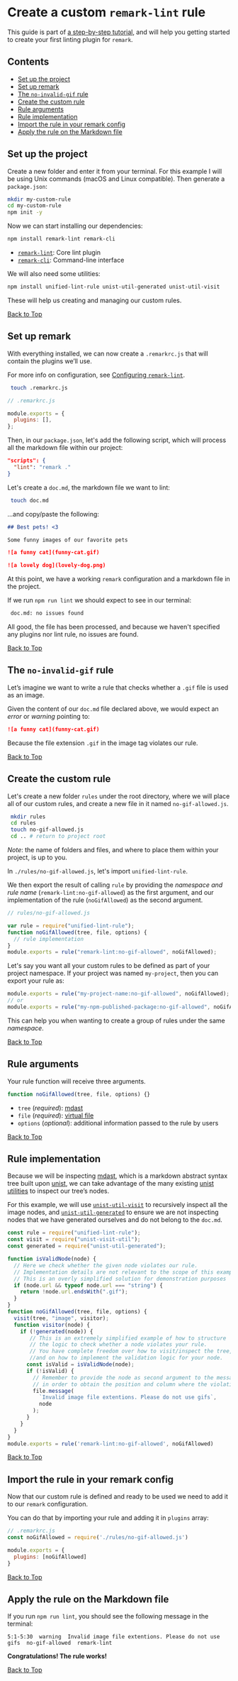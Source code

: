 # Create a custom `remark-lint` rule

This guide is part of [a step-by-step tutorial](https://dev.to/floroz/how-to-create-a-custom-lint-rule-for-markdown-and-mdx-using-remark-and-eslint-2jim), and will help you getting started to create your first linting plugin for `remark`.

## Contents

*   [Set up the project](#set-up-the-project)
*   [Set up remark](#set-up-remark)
*   [The `no-invalid-gif` rule](#the-no-invalid-gif-rule)
*   [Create the custom rule](#create-the-custom-rule)
*   [Rule arguments](#rule-arguments)
*   [Rule implementation](#rule-implementation)
*   [Import the rule in your remark config](#import-the-rule-in-your-remark-config)
*   [Apply the rule on the Markdown file](#apply-the-rule-on-the-markdown-file)

## Set up the project

Create a new folder and enter it from your terminal.
For this example I will be using Unix commands (macOS and Linux compatible).
Then generate a `package.json`:

```sh
mkdir my-custom-rule
cd my-custom-rule
npm init -y
```

Now we can start installing our dependencies:

```sh
npm install remark-lint remark-cli
```

*   [`remark-lint`](https://github.com/remarkjs/remark-lint): Core lint plugin
*   [`remark-cli`](https://github.com/remarkjs/remark/tree/main/packages/remark-cli): Command-line interface

We will also need some utilities:

```sh
npm install unified-lint-rule unist-util-generated unist-util-visit
```

These will help us creating and managing our custom rules.

[Back to Top](#contents)

## Set up remark

With everything installed, we can now create a `.remarkrc.js` that will contain the plugins we’ll use.

For more info on configuration, see [Configuring `remark-lint`](https://github.com/remarkjs/remark-lint#configuring-remark-lint).

```sh
 touch .remarkrc.js
```

```js
// .remarkrc.js

module.exports = {
  plugins: [],
};
```

Then, in our `package.json`, let's add the following script, which will process all the markdown file within our project:

```json
"scripts": {
  "lint": "remark ."
}
```

Let's create a `doc.md`, the markdown file we want to lint:

```sh
 touch doc.md
```

...and copy/paste the following:

```markdown
## Best pets! <3

Some funny images of our favorite pets

![a funny cat](funny-cat.gif)

![a lovely dog](lovely-dog.png)
```

At this point, we have a working `remark` configuration and a markdown file in the project.

If we run `npm run lint` we should expect to see in our terminal:

```sh
 doc.md: no issues found
```

All good, the file has been processed, and because we haven't specified any plugins nor lint rule, no issues are found.

[Back to Top](#contents)

## The `no-invalid-gif` rule

Let’s imagine we want to write a rule that checks whether a `.gif` file is used as an image.

Given the content of our `doc.md` file declared above, we would expect an *error* or *warning* pointing to:

```markdown
![a funny cat](funny-cat.gif)
```

Because the file extension `.gif` in the image tag violates our rule.

[Back to Top](#contents)

## Create the custom rule

Let's create a new folder `rules` under the root directory, where we will place all of our custom rules, and create a new file in it named `no-gif-allowed.js`.

```sh
 mkdir rules
 cd rules
 touch no-gif-allowed.js
 cd .. # return to project root
```

*Note*: the name of folders and files, and where to place them within your project, is up to you.

In `./rules/no-gif-allowed.js`, let's import `unified-lint-rule`.

We then export the result of calling `rule` by providing the *namespace and rule name* (`remark-lint:no-gif-allowed`) as the first argument, and our implementation of the rule (`noGifAllowed`) as the second argument.

```js
// rules/no-gif-allowed.js

var rule = require("unified-lint-rule");
function noGifAllowed(tree, file, options) {
  // rule implementation
}
module.exports = rule("remark-lint:no-gif-allowed", noGifAllowed);
```

Let's say you want all your custom rules to be defined as part of your project namespace. If your project was named `my-project`, then you can export your rule as:

```js
module.exports = rule("my-project-name:no-gif-allowed", noGifAllowed);
// or
module.exports = rule("my-npm-published-package:no-gif-allowed", noGifAllowed);
```

This can help you when wanting to create a group of rules under the same *namespace*.

[Back to Top](#contents)

## Rule arguments

Your rule function will receive three arguments.

```js
function noGifAllowed(tree, file, options) {}
```

*   `tree` (*required*): [mdast](https://github.com/syntax-tree/mdast)
*   `file` (*required*): [virtual file](https://github.com/vfile/vfile)
*   `options` (*optional*): additional information passed to the rule by users

[Back to Top](#contents)

## Rule implementation

Because we will be inspecting [mdast](https://github.com/syntax-tree/mdast), which is a markdown abstract syntax tree built upon [unist](https://github.com/syntax-tree/unist), we can take advantage of the many existing [unist utilities](https://github.com/syntax-tree/unist#utilities) to inspect our tree’s nodes.

For this example, we will use [`unist-util-visit`](https://github.com/syntax-tree/unist-util-visit) to recursively inspect all the image nodes, and [`unist-util-generated`](https://github.com/syntax-tree/unist-util-generated) to ensure we are not inspecting nodes that we have generated ourselves and do not belong to the `doc.md`.

```js
const rule = require("unified-lint-rule");
const visit = require("unist-visit-util");
const generated = require("unist-util-generated");

function isValidNode(node) {
  // Here we check whether the given node violates our rule.
  // Implementation details are not relevant to the scope of this example.
  // This is an overly simplified solution for demonstration purposes
  if (node.url && typeof node.url === "string") {
    return !node.url.endsWith(".gif");
  }
}
function noGifAllowed(tree, file, options) {
  visit(tree, "image", visitor);
  function visitor(node) {
    if (!generated(node)) {
       // This is an extremely simplified example of how to structure
       // the logic to check whether a node violates your rule.
       // You have complete freedom over how to visit/inspect the tree,
       //and on how to implement the validation logic for your node.
      const isValid = isValidNode(node);
      if (!isValid) {
        // Remember to provide the node as second argument to the message,
        // in order to obtain the position and column where the violation occurred.
        file.message(
          `Invalid image file extentions. Please do not use gifs`,
          node
        );
      }
    }
  }
}
module.exports = rule('remark-lint:no-gif-allowed', noGifAllowed)
```

[Back to Top](#contents)

## Import the rule in your remark config

Now that our custom rule is defined and ready to be used we need to add it to our `remark` configuration.

You can do that by importing your rule and adding it in `plugins` array:

```js
// .remarkrc.js
const noGifAllowed = require('./rules/no-gif-allowed.js')

module.exports = {
  plugins: [noGifAllowed]
}
```

[Back to Top](#contents)

## Apply the rule on the Markdown file

If you run `npm run lint`, you should see the following message in the terminal:

```text
5:1-5:30  warning  Invalid image file extentions. Please do not use gifs  no-gif-allowed  remark-lint
```

**Congratulations! The rule works!**

[Back to Top](#contents)
